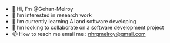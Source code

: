 - 👋 Hi, I’m @Gehan-Melroy
- 👀 I’m interested in research work  
- 🌱 I’m currently learning AI and software developing 
- 💞️ I’m looking to collaborate on a software development project
- 📫 How to reach me email me : nhrgmelroy@gmail.com 

<!---
Gehan-Melroy/Gehan-Melroy is a ✨ special ✨ repository because its `README.md` (this file) appears on your GitHub profile.
You can click the Preview link to take a look at your changes.
--->
